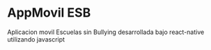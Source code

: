 # AppMovil ESB
 Aplicacion movil Escuelas sin Bullying desarrollada bajo react-native utilizando javascript
